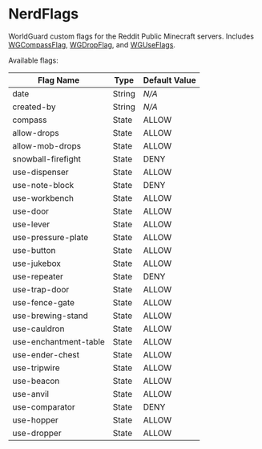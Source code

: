 NerdFlags
=========
WorldGuard custom flags for the Reddit Public Minecraft servers. Includes [WGCompassFlag](https://github.com/Dumbo52/WGCompassFlag/), [WGDropFlag](https://github.com/Dumbo52/WGDropFlag/), and [WGUseFlags](https://github.com/Dumbo52/WGUseFlags/).

Available flags:

| Flag Name             | Type   | Default Value |
|-----------------------|--------|---------------|
| date                  | String | *N/A*         |
| created-by            | String | *N/A*         |
| compass               | State  | ALLOW         |
| allow-drops           | State  | ALLOW         |
| allow-mob-drops       | State  | ALLOW         |
| snowball-firefight    | State  | DENY          |
| use-dispenser         | State  | ALLOW         |
| use-note-block        | State  | DENY          |
| use-workbench         | State  | ALLOW         |
| use-door              | State  | ALLOW         |
| use-lever             | State  | ALLOW         |
| use-pressure-plate    | State  | ALLOW         |
| use-button            | State  | ALLOW         |
| use-jukebox           | State  | ALLOW         |
| use-repeater          | State  | DENY          |
| use-trap-door         | State  | ALLOW         |
| use-fence-gate        | State  | ALLOW         |
| use-brewing-stand     | State  | ALLOW         |
| use-cauldron          | State  | ALLOW         |
| use-enchantment-table | State  | ALLOW         |
| use-ender-chest       | State  | ALLOW         |
| use-tripwire          | State  | ALLOW         |
| use-beacon            | State  | ALLOW         |
| use-anvil             | State  | ALLOW         |
| use-comparator        | State  | DENY          |
| use-hopper            | State  | ALLOW         |
| use-dropper           | State  | ALLOW         |

